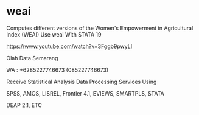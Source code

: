 # weai
Computes different versions of the Women's Empowerment in Agricultural Index (WEAI) Use weai With STATA 19

https://www.youtube.com/watch?v=3Fggb9pwyLI

Olah Data Semarang

WA : +6285227746673 (085227746673)

Receive Statistical Analysis Data Processing Services Using

SPSS, AMOS, LISREL, Frontier 4.1, EVIEWS, SMARTPLS, STATA

DEAP 2.1, ETC
